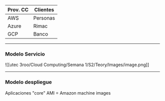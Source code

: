 
| Prov. CC | Clientes |
| -------- | -------- |
| AWS      | Personas |
| Azure    | Rimac    |
| GCP      | Banco    |

---
### **Modelo Servicio**
![[utec 3roo/Cloud Computing/Semana 1/S2/Teory/Images/image.png]]

---
### **Modelo despliegue**
Aplicaciones "core"
AMI = Amazon machine images
